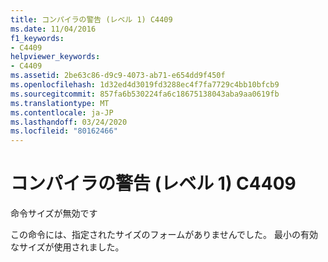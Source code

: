 ```yaml
---
title: コンパイラの警告 (レベル 1) C4409
ms.date: 11/04/2016
f1_keywords:
- C4409
helpviewer_keywords:
- C4409
ms.assetid: 2be63c86-d9c9-4073-ab71-e654dd9f450f
ms.openlocfilehash: 1d32ed4d3019fd3288ec4f7fa7729c4bb10bfcb9
ms.sourcegitcommit: 857fa6b530224fa6c18675138043aba9aa0619fb
ms.translationtype: MT
ms.contentlocale: ja-JP
ms.lasthandoff: 03/24/2020
ms.locfileid: "80162466"
---
```

# <a name="compiler-warning-level-1-c4409"></a>コンパイラの警告 (レベル 1) C4409

命令サイズが無効です

この命令には、指定されたサイズのフォームがありませんでした。 最小の有効なサイズが使用されました。
